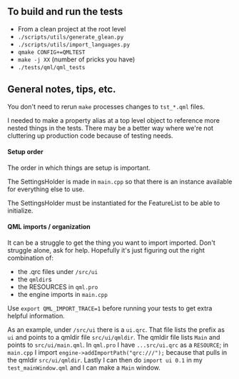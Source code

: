 ## To build and run the tests

* From a clean project at the root level
* `./scripts/utils/generate_glean.py`
* `./scripts/utils/import_languages.py`
* `qmake CONFIG+=QMLTEST`
* `make -j XX` (number of pricks you have)
* `./tests/qml/qml_tests`

## General notes, tips, etc.


You don't need to rerun `make` processes changes to `tst_*.qml` files.

I needed to make a property alias at a top level object to reference more nested things in the tests. There may be a better way where we're not cluttering up production code because of testing needs.

#### Setup order

The order in which things are setup is important.

The SettingsHolder is made in `main.cpp` so that there is an instance available for everything else to use.

The SettingsHolder must be instantiated for the FeatureList to be able to initialize.

#### QML imports / organization

It can be a struggle to get the thing you want to import imported.
Don't struggle alone, ask for help.
Hopefully it's just figuring out the right combination of:
  * the .qrc files under `/src/ui`
  * the `qmldir`s
  * the RESOURCES in `qml.pro`
  * the engine imports in `main.cpp`

Use `export QML_IMPORT_TRACE=1` before running your tests to get extra helpful information.

As an example, under `/src/ui` there is a `ui.qrc`. That file lists the prefix as `ui` and points to a qmldir file `src/ui/qmldir`. The qmldir file lists `Main` and points to `src/ui/main.qml`. In `qml.pro` I have `...src/ui.qrc` as a `RESOURCE`; in `main.cpp` I import `engine->addImportPath("qrc:///");` because that pulls in the qmldir `src/ui/qmldir`. Lastly I can then do `import ui 0.1` in my `test_mainWindow.qml` and I can make a `Main` window.
